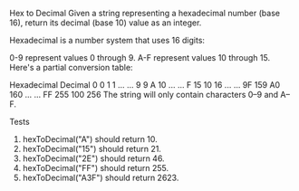 Hex to Decimal
Given a string representing a hexadecimal number (base 16), return its decimal (base 10) value as an integer.

Hexadecimal is a number system that uses 16 digits:

0-9 represent values 0 through 9.
A-F represent values 10 through 15.
Here's a partial conversion table:

Hexadecimal	Decimal
0	0
1	1
...	...
9	9
A	10
...	...
F	15
10	16
...	...
9F	159
A0	160
...	...
FF	255
100	256
The string will only contain characters 0–9 and A–F.

Tests

1. hexToDecimal("A") should return 10.
2. hexToDecimal("15") should return 21.
3. hexToDecimal("2E") should return 46.
4. hexToDecimal("FF") should return 255.
5. hexToDecimal("A3F") should return 2623.